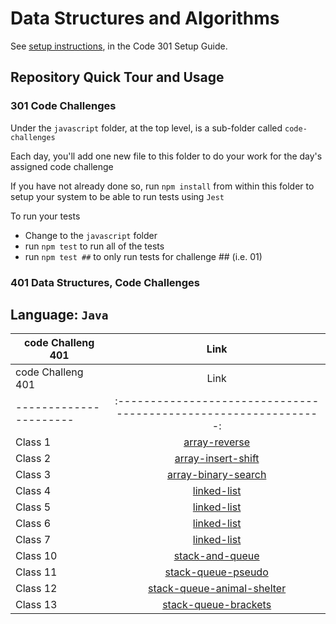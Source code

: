 # Data Structures and Algorithms

See [setup instructions](https://codefellows.github.io/setup-guide/code-301/3-code-challenges), in the Code 301 Setup Guide.

## Repository Quick Tour and Usage

### 301 Code Challenges

Under the `javascript` folder, at the top level, is a sub-folder called `code-challenges`

Each day, you'll add one new file to this folder to do your work for the day's assigned code challenge

If you have not already done so, run `npm install` from within this folder to setup your system to be able to run tests using `Jest`

To run your tests

- Change to the `javascript` folder
- run `npm test` to run all of the tests
- run `npm test ##` to only run tests for challenge ## (i.e. 01)

### 401 Data Structures, Code Challenges

## Language: `Java`

| code Challeng 401     | Link                                                            |
| ----------------------|:---------------------------------------------------------------:|
| code Challeng 401     | Link                                                            |
| ----------------------|:---------------------------------------------------------------:|
|  Class 1              |[array-reverse](./java/array-reverse/README.md)                  |
|  Class 2              |[array-insert-shift](./java/array-insert-shift/README.md)        |
|  Class 3              |[array-binary-search](./java/array-binary-search/README.md)      |
|  Class 4              |[linked-list](./java/linked-list/README.md)                      |
|  Class 5              |[linked-list](./java/linked-list/README.md)                      |
|  Class 6              |[linked-list](./java/linked-list/README.md)                      |
|  Class 7              |[linked-list](./java/linked-list/README.md)                      |
|  Class 10             |[stack-and-queue](./java/stack-and-queue/README.md)              |
|  Class 11             |[stack-queue-pseudo](./java/stack-and-queue/README.md)           |
|  Class 12             |[stack-queue-animal-shelter](./java/stack-and-queue/README.md)   |
|  Class 13             |[stack-queue-brackets](./java/stack-and-queue/README.md)         |




